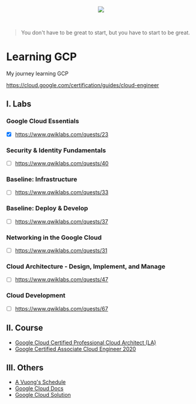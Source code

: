 <br/>
<p align="center">
  <img src="https://miro.medium.com/max/1400/0*wMHZtxpk-FnDrueJ.png">
</p>
<br/>

> You don't have to be great to start, but you have to start to be great.
# Learning GCP

My journey learning GCP

https://cloud.google.com/certification/guides/cloud-engineer

## I. Labs
### Google Cloud Essentials
- [x] https://www.qwiklabs.com/quests/23

### Security & Identity Fundamentals
- [ ] https://www.qwiklabs.com/quests/40

### Baseline: Infrastructure
- [ ] https://www.qwiklabs.com/quests/33

### Baseline: Deploy & Develop
- [ ] https://www.qwiklabs.com/quests/37

### Networking in the Google Cloud
- [ ] https://www.qwiklabs.com/quests/31

### Cloud Architecture - Design, Implement, and Manage
- [ ] https://www.qwiklabs.com/quests/47

### Cloud Development
- [ ] https://www.qwiklabs.com/quests/67


## II. Course
- [Google Cloud Certified Professional Cloud Architect (LA)](https://linuxacademy.com/cp/modules/view/id/321)
- [Google Certified Associate Cloud Engineer 2020](https://linuxacademy.com/cp/modules/view/id/791)


## III. Others
- [A Vuong's Schedule](https://link.sun-asterisk.vn/qL1qIh)
- [Google Cloud Docs](https://cloud.google.com/docs)
- [Google Cloud Solution](https://cloud.google.com/solutions/)

